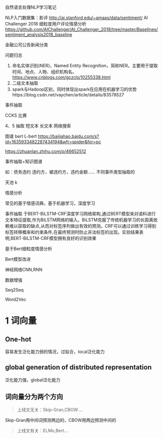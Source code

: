 自然语言处理NLP学习笔记


NLP入门数据集：影评 http://ai.stanford.edu/~amaas/data/sentiment/
AI Challenger 2018 细粒度用户评论情感分析  https://github.com/AIChallenger/AI_Challenger_2018/tree/master/Baselines/sentiment_analysis2018_baseline

金融公司公告新闻分类


问题归总

1.	命名实体识别(NER)，Named Entity Recognition，简称NER。主要用于提取时间、地点、人物、组织机构名。https://www.cnblogs.com/gczr/p/10255338.html
2.	二级文本抽取
3.	spark与Hadoop区别，同时体现出spark在应用在机器学习的优势https://blog.csdn.net/vaychen/article/details/83578527

事件抽取

CCKS 比赛

4、5 抽取   短文本  长文本
网络搜索

图谱
bert
L-bert
https://baijiahao.baidu.com/s?id=1635933482287434194&wfr=spider&for=pc

https://zhuanlan.zhihu.com/p/46652512




事件抽取+知识图谱


如：债务违约  违约方，被违约方，违约金额……
不同事件类型抽取的

天池 k

情感分析

常见的基于情感词典，基于机器学习，深度学习


事件抽取
于BERT-BiLSTM-CRF深度学习网络架构,通过BERT模型来对语料进行文本特征提取,作为BiLSTM网络的输入。BiLSTM克服了传统机器学习的长距离依赖难以获取的缺点,从而对标签序列做出有效的预测。CRF可以通过训练学习得到标签转移概率和约束条件,在最终预测时防止非法标签的出现。实验结果表明,BERT-BiLSTM-CRF模型拥有良好的识别效果



基于Bert细粒度情感分析

Bert模型改进

神经网络CNN,RNN

数据增强

Seq2Seq

Word2Vec

# 1 词向量
## One-hot
容易发生泛化能力弱的情况，过拟合，local泛化能力

## global generation of distributed representation
泛化能力强，global泛化能力

## 词向量分为两个方向
>上线文无关：Skip-Gran,CBOW ...

Skip-Gran用中间词预测两边的，CBOW用两边预测中间的

>上线文有关：ELMo,Bert...
